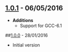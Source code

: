 ## [1.0.1] - 06/05/2016
- **Additions**
    - Support for GCC-6.1

##[1.0.0] - 28/01/2016
- Initial version

[1.0.1]: https://github.com/boost-experimental/msm-lite/compare/v1.0.0...v1.0.1
[1.0.0]: https://github.com/boost-experimental/msm-lite/tree/v1.0.0

